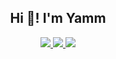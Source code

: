 <h2 align="center">Hi 👋! I'm Yamm</h2>
<p align="center">
  <a href="https://github.com/ilhamyam123">
    <img src="http://github-profile-summary-cards.vercel.app/api/cards/profile-details?username=ilhamyam123&theme=transparent" />
  </a>
  <a href="https://github.com/ilhamyam123">
    <img src="https://github-readme-streak-stats.herokuapp.com/?user=vorstcavry&hide_border=true&card_width=338&theme=transparent" />
  </a>
  <a href="https://github.com/ilhamyam123">
    <img src="http://github-profile-summary-cards.vercel.app/api/cards/stats?username=ilhamyam123&theme=transparent" />
  </a>
</p>

###

